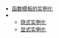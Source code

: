 - [函数模板的实例化](https://linkylo.blog.csdn.net/article/details/125078930?spm=1001.2101.3001.6661.1&utm_medium=distribute.pc_relevant_t0.none-task-blog-2~default~CTRLIST~Rate-1-125078930-blog-118720816.pc_relevant_multi_platform_whitelistv4&depth_1-utm_source=distribute.pc_relevant_t0.none-task-blog-2~default~CTRLIST~Rate-1-125078930-blog-118720816.pc_relevant_multi_platform_whitelistv4&utm_relevant_index=1#_75)
- - [隐式实例化](https://linkylo.blog.csdn.net/article/details/125078930?spm=1001.2101.3001.6661.1&utm_medium=distribute.pc_relevant_t0.none-task-blog-2~default~CTRLIST~Rate-1-125078930-blog-118720816.pc_relevant_multi_platform_whitelistv4&depth_1-utm_source=distribute.pc_relevant_t0.none-task-blog-2~default~CTRLIST~Rate-1-125078930-blog-118720816.pc_relevant_multi_platform_whitelistv4&utm_relevant_index=1#_79)
  - [显式实例化](https://linkylo.blog.csdn.net/article/details/125078930?spm=1001.2101.3001.6661.1&utm_medium=distribute.pc_relevant_t0.none-task-blog-2~default~CTRLIST~Rate-1-125078930-blog-118720816.pc_relevant_multi_platform_whitelistv4&depth_1-utm_source=distribute.pc_relevant_t0.none-task-blog-2~default~CTRLIST~Rate-1-125078930-blog-118720816.pc_relevant_multi_platform_whitelistv4&utm_relevant_index=1#_119)